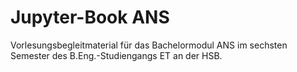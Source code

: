 # Jupyter-Book ANS

Vorlesungsbegleitmaterial für das Bachelormodul ANS im sechsten Semester des B.Eng.-Studiengangs ET an der HSB.

